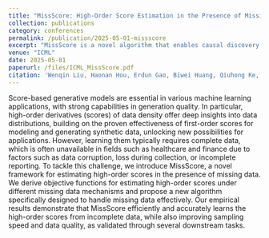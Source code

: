 ```yaml
---
title: "MissScore: High-Order Score Estimation in the Presence of Missing Data"
collection: publications
category: conferences
permalink: /publication/2025-05-01-missscore
excerpt: "MissScore is a novel algorithm that enables causal discovery with incomplete datasets by leveraging high-order score function estimation, achieving state-of-the-art results in simulations."
venue: "ICML"
date: 2025-05-01
paperurl: /files/ICML_MissScore.pdf
citation: 'Wenqin Liu, Haonan Hou, Erdun Gao, Biwei Huang, Qiuhong Ke, Howard Bondell, Mingming Gong. "MissScore: High-Order Score Estimation in the Presence of Missing Data." <i>ICML 2025</i>.'
---
```

Score-based generative models are essential in various machine learning applications, with strong capabilities in generation quality. In particular, high-order derivatives (scores) of data density offer deep insights into data distributions, building on the proven effectiveness of first-order scores for modeling and generating synthetic data, unlocking new possibilities for applications. However, learning them typically requires complete data, which is often unavailable in fields such as healthcare and finance due to factors such as data corruption, loss during collection, or incomplete reporting. To tackle this challenge, we introduce MissScore, a novel framework for estimating high-order scores in the presence of missing data. We derive objective functions for estimating high-order scores under different missing data mechanisms and propose a new algorithm specifically designed to handle missing data effectively. Our empirical results demonstrate that MissScore efficiently and accurately learns the high-order scores from incomplete data, while also improving sampling speed and data quality, as validated through several downstream tasks.
